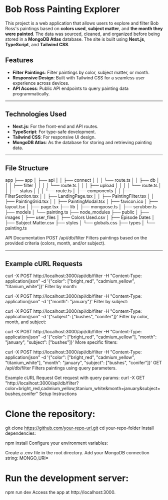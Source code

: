 # Bob Ross Painting Explorer

This project is a web application that allows users to explore and filter Bob Ross's paintings based on **colors used**, **subject matter**, and **the month they were painted**. The data was sourced, cleaned, and organized before being stored in a **MongoDB Atlas** database. The site is built using **Next.js**, **TypeScript**, and **Tailwind CSS**.

## Features
- **Filter Paintings**: Filter paintings by color, subject matter, or month.
- **Responsive Design**: Built with Tailwind CSS for a seamless user experience across devices.
- **API Access**: Public API endpoints to query painting data programmatically.

---

## Technologies Used
- **Next.js**: For the front-end and API routes.
- **TypeScript**: For type-safe development.
- **Tailwind CSS**: For responsive UI design.
- **MongoDB Atlas**: As the database for storing and retrieving painting data.

---

## File Structure
app
├── app
│   ├── api
│   │   ├── connect
│   │   │   └── route.ts
│   │   ├── db
│   │   │   ├── filter
│   │   │   │   └── route.ts
│   │   │   ├── upload
│   │   │   │   └── route.ts
│   │   ├── status
│   │   │   └── route.ts
│   ├── components
│   │   ├── FilterSection.tsx
│   │   ├── LandingPage.tsx
│   │   ├── PaintingFilter.tsx
│   │   ├── PaintingGrid.tsx
│   │   ├── PaintingModal.tsx
│   ├── favicon.ico
│   ├── layout.tsx
│   ├── page.tsx
├── lib
│   ├── mongoose.ts
│   ├── scrubber.ts
├── models
│   └── painting.ts
├── node_modules
├── public
│   ├── images
│   ├── user_files
│       ├── Colors Used.csv
│       ├── Episode Dates
│       ├── Subject Matter.csv
├── styles
│   └── globals.css
├── types
│   └── painting.ts

API Documentation
POST /api/db/filter
Filters paintings based on the provided criteria (colors, month, and/or subject).

 ---

## Example cURL Requests

curl -X POST http://localhost:3000/api/db/filter -H "Content-Type: application/json" -d '{"color": ["bright_red", "cadmium_yellow", "titanium_white"]}'
Filter by month:

curl -X POST http://localhost:3000/api/db/filter -H "Content-Type: application/json" -d '{"month": "january"}'
Filter by subject:

curl -X POST http://localhost:3000/api/db/filter -H "Content-Type: application/json" -d '{"subject": ["bushes", "conifer"]}'
Filter by color, month, and subject:

curl -X POST http://localhost:3000/api/db/filter -H "Content-Type: application/json" -d '{"color": ["bright_red", "cadmium_yellow"], "month": "january", "subject": ["bushes"]}'
More specific filters:

curl -X POST http://localhost:3000/api/db/filter -H "Content-Type: application/json" -d '{"color": ["bright_red", "cadmium_yellow", "titanium_white"], "month": "january", "subject": ["bushes", "conifer"]}'
GET /api/db/filter
Filters paintings using query parameters.

Example cURL Request
Get request with query params:
curl -X GET "http://localhost:3000/api/db/filter?color=bright_red,cadmium_yellow,titanium_white&month=january&subject=bushes,conifer"
Setup Instructions

# Clone the repository:

git clone https://github.com/your-repo-url.git
cd your-repo-folder
Install dependencies:

npm install
Configure your environment variables:

Create a .env file in the root directory.
Add your MongoDB connection string:
MONGO_URI=<your-mongo-uri>

# Run the development server:

npm run dev
Access the app at http://localhost:3000.
